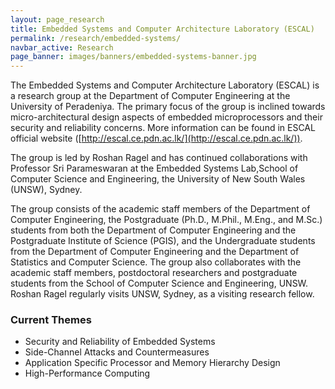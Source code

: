 ```yaml
---
layout: page_research
title: Embedded Systems and Computer Architecture Laboratory (ESCAL)
permalink: /research/embedded-systems/
navbar_active: Research
page_banner: images/banners/embedded-systems-banner.jpg
---
```



The Embedded Systems and Computer Architecture Laboratory (ESCAL) is a research group at the Department of Computer Engineering at the University of Peradeniya. The primary focus of the group is inclined towards micro-architectural design aspects of embedded microprocessors and their security and reliability concerns. More information can be found in ESCAL official website ([http://escal.ce.pdn.ac.lk/](http://escal.ce.pdn.ac.lk/)).

The group is led by Roshan Ragel and has continued collaborations with Professor Sri Parameswaran at the Embedded Systems Lab,School of Computer Science and Engineering, the University of New South Wales (UNSW), Sydney.

The group consists of the academic staff members of the Department of Computer Engineering, the Postgraduate (Ph.D., M.Phil., M.Eng., and M.Sc.) students from both the Department of Computer Engineering and the Postgraduate Institute of Science (PGIS), and the Undergraduate students from the Department of Computer Engineering and the Department of Statistics and Computer Science. The group also collaborates with the academic staff members, postdoctoral researchers and postgraduate students from the School of Computer Science and Engineering, UNSW. Roshan Ragel regularly visits UNSW, Sydney, as a visiting research fellow.

### Current Themes

- Security and Reliability of Embedded Systems
- Side-Channel Attacks and Countermeasures
- Application Specific Processor and Memory Hierarchy Design
- High-Performance Computing
